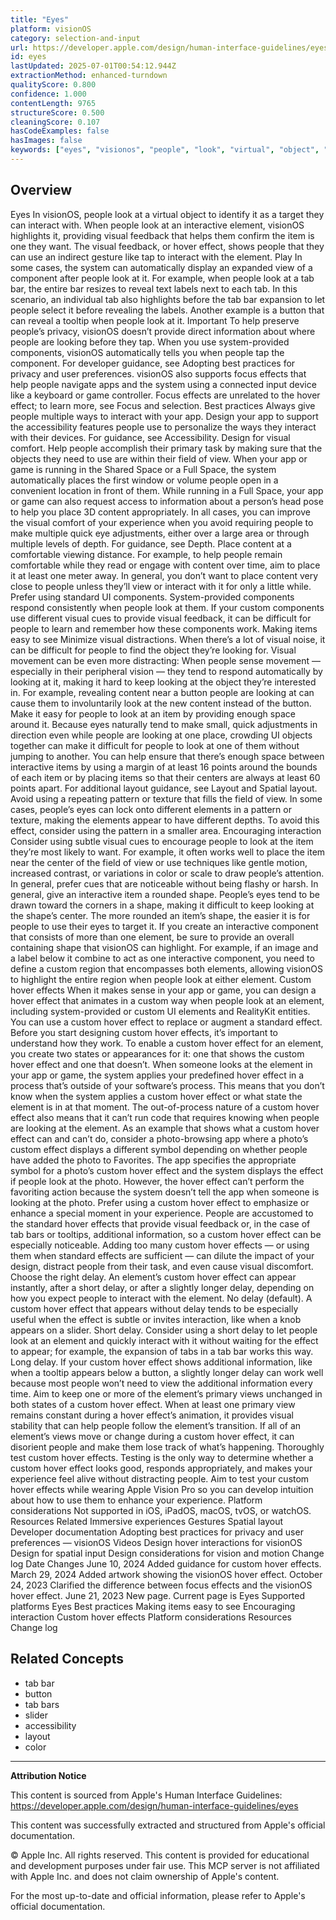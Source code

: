 ```yaml
---
title: "Eyes"
platform: visionOS
category: selection-and-input
url: https://developer.apple.com/design/human-interface-guidelines/eyes
id: eyes
lastUpdated: 2025-07-01T00:54:12.944Z
extractionMethod: enhanced-turndown
qualityScore: 0.800
confidence: 1.000
contentLength: 9765
structureScore: 0.500
cleaningScore: 0.107
hasCodeExamples: false
hasImages: false
keywords: ["eyes", "visionos", "people", "look", "virtual", "object", "identify", "target", "they", "interact"]
---
```

## Overview

Eyes In visionOS, people look at a virtual object to identify it as a target they can interact with. When people look at an interactive element, visionOS highlights it, providing visual feedback that helps them confirm the item is one they want. The visual feedback, or hover effect, shows people that they can use an indirect gesture like tap to interact with the element. Play In some cases, the system can automatically display an expanded view of a component after people look at it. For example, when people look at a tab bar, the entire bar resizes to reveal text labels next to each tab. In this scenario, an individual tab also highlights before the tab bar expansion to let people select it before revealing the labels. Another example is a button that can reveal a tooltip when people look at it. Important To help preserve people’s privacy, visionOS doesn’t provide direct information about where people are looking before they tap. When you use system-provided components, visionOS automatically tells you when people tap the component. For developer guidance, see Adopting best practices for privacy and user preferences. visionOS also supports focus effects that help people navigate apps and the system using a connected input device like a keyboard or game controller. Focus effects are unrelated to the hover effect; to learn more, see Focus and selection. Best practices Always give people multiple ways to interact with your app. Design your app to support the accessibility features people use to personalize the ways they interact with their devices. For guidance, see Accessibility. Design for visual comfort. Help people accomplish their primary task by making sure that the objects they need to use are within their field of view. When your app or game is running in the Shared Space or a Full Space, the system automatically places the first window or volume people open in a convenient location in front of them. While running in a Full Space, your app or game can also request access to information about a person’s head pose to help you place 3D content appropriately. In all cases, you can improve the visual comfort of your experience when you avoid requiring people to make multiple quick eye adjustments, either over a large area or through multiple levels of depth. For guidance, see Depth. Place content at a comfortable viewing distance. For example, to help people remain comfortable while they read or engage with content over time, aim to place it at least one meter away. In general, you don’t want to place content very close to people unless they’ll view or interact with it for only a little while. Prefer using standard UI components. System-provided components respond consistently when people look at them. If your custom components use different visual cues to provide visual feedback, it can be difficult for people to learn and remember how these components work. Making items easy to see Minimize visual distractions. When there’s a lot of visual noise, it can be difficult for people to find the object they’re looking for. Visual movement can be even more distracting: When people sense movement — especially in their peripheral vision — they tend to respond automatically by looking at it, making it hard to keep looking at the object they’re interested in. For example, revealing content near a button people are looking at can cause them to involuntarily look at the new content instead of the button. Make it easy for people to look at an item by providing enough space around it. Because eyes naturally tend to make small, quick adjustments in direction even while people are looking at one place, crowding UI objects together can make it difficult for people to look at one of them without jumping to another. You can help ensure that there’s enough space between interactive items by using a margin of at least 16 points around the bounds of each item or by placing items so that their centers are always at least 60 points apart. For additional layout guidance, see Layout and Spatial layout. Avoid using a repeating pattern or texture that fills the field of view. In some cases, people’s eyes can lock onto different elements in a pattern or texture, making the elements appear to have different depths. To avoid this effect, consider using the pattern in a smaller area. Encouraging interaction Consider using subtle visual cues to encourage people to look at the item they’re most likely to want. For example, it often works well to place the item near the center of the field of view or use techniques like gentle motion, increased contrast, or variations in color or scale to draw people’s attention. In general, prefer cues that are noticeable without being flashy or harsh. In general, give an interactive item a rounded shape. People’s eyes tend to be drawn toward the corners in a shape, making it difficult to keep looking at the shape’s center. The more rounded an item’s shape, the easier it is for people to use their eyes to target it. If you create an interactive component that consists of more than one element, be sure to provide an overall containing shape that visionOS can highlight. For example, if an image and a label below it combine to act as one interactive component, you need to define a custom region that encompasses both elements, allowing visionOS to highlight the entire region when people look at either element. Custom hover effects When it makes sense in your app or game, you can design a hover effect that animates in a custom way when people look at an element, including system-provided or custom UI elements and RealityKit entities. You can use a custom hover effect to replace or augment a standard effect. Before you start designing custom hover effects, it’s important to understand how they work. To enable a custom hover effect for an element, you create two states or appearances for it: one that shows the custom hover effect and one that doesn’t. When someone looks at the element in your app or game, the system applies your predefined hover effect in a process that’s outside of your software’s process. This means that you don’t know when the system applies a custom hover effect or what state the element is in at that moment. The out-of-process nature of a custom hover effect also means that it can’t run code that requires knowing when people are looking at the element. As an example that shows what a custom hover effect can and can’t do, consider a photo-browsing app where a photo’s custom effect displays a different symbol depending on whether people have added the photo to Favorites. The app specifies the appropriate symbol for a photo’s custom hover effect and the system displays the effect if people look at the photo. However, the hover effect can’t perform the favoriting action because the system doesn’t tell the app when someone is looking at the photo. Prefer using a custom hover effect to emphasize or enhance a special moment in your experience. People are accustomed to the standard hover effects that provide visual feedback or, in the case of tab bars or tooltips, additional information, so a custom hover effect can be especially noticeable. Adding too many custom hover effects — or using them when standard effects are sufficient — can dilute the impact of your design, distract people from their task, and even cause visual discomfort. Choose the right delay. An element’s custom hover effect can appear instantly, after a short delay, or after a slightly longer delay, depending on how you expect people to interact with the element. No delay (default). A custom hover effect that appears without delay tends to be especially useful when the effect is subtle or invites interaction, like when a knob appears on a slider. Short delay. Consider using a short delay to let people look at an element and quickly interact with it without waiting for the effect to appear; for example, the expansion of tabs in a tab bar works this way. Long delay. If your custom hover effect shows additional information, like when a tooltip appears below a button, a slightly longer delay can work well because most people won’t need to view the additional information every time. Aim to keep one or more of the element’s primary views unchanged in both states of a custom hover effect. When at least one primary view remains constant during a hover effect’s animation, it provides visual stability that can help people follow the element’s transition. If all of an element’s views move or change during a custom hover effect, it can disorient people and make them lose track of what’s happening. Thoroughly test custom hover effects. Testing is the only way to determine whether a custom hover effect looks good, responds appropriately, and makes your experience feel alive without distracting people. Aim to test your custom hover effects while wearing Apple Vision Pro so you can develop intuition about how to use them to enhance your experience. Platform considerations Not supported in iOS, iPadOS, macOS, tvOS, or watchOS. Resources Related Immersive experiences Gestures Spatial layout Developer documentation Adopting best practices for privacy and user preferences — visionOS Videos Design hover interactions for visionOS Design for spatial input Design considerations for vision and motion Change log Date Changes June 10, 2024 Added guidance for custom hover effects. March 29, 2024 Added artwork showing the visionOS hover effect. October 24, 2023 Clarified the difference between focus effects and the visionOS hover effect. June 21, 2023 New page. Current page is Eyes Supported platforms Eyes Best practices Making items easy to see Encouraging interaction Custom hover effects Platform considerations Resources Change log

## Related Concepts

- tab bar
- button
- tab bars
- slider
- accessibility
- layout
- color

---

**Attribution Notice**

This content is sourced from Apple's Human Interface Guidelines: https://developer.apple.com/design/human-interface-guidelines/eyes

This content was successfully extracted and structured from Apple's official documentation.

© Apple Inc. All rights reserved. This content is provided for educational and development purposes under fair use. This MCP server is not affiliated with Apple Inc. and does not claim ownership of Apple's content.

For the most up-to-date and official information, please refer to Apple's official documentation.
